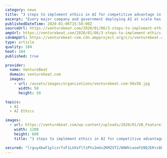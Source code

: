 ```yaml
---
category: news
title: "3 steps to implement ethics in AI for competitive advantage in 2020"
excerpt: "Every major company and government deploying AI at scale has publicly declared some form of statement on ethics in AI and articulated a set of guiding principles. In fact, Harvard’s Berkman Center for Internet & Society has launched a project to catalog all of these statements. While statements of ethics in AI are public, how ethics in AI ..."
publishedDateTime: 2020-01-06T15:50:00Z
sourceUrl: https://venturebeat.com/2020/01/06/3-steps-to-implement-ethics-in-ai-for-competitive-advantage-in-2020/
ampUrl: https://venturebeat.com/2020/01/06/3-steps-to-implement-ethics-in-ai-for-competitive-advantage-in-2020/amp/
cdnAmpUrl: https://venturebeat-com.cdn.ampproject.org/c/s/venturebeat.com/2020/01/06/3-steps-to-implement-ethics-in-ai-for-competitive-advantage-in-2020/amp/
type: article
quality: 104
heat: 104
published: true

provider:
  name: VentureBeat
  domain: venturebeat.com
  images:
    - url: /assets/images/organizations/venturebeat.com-50x50.jpg
      width: 50
      height: 50

topics:
  - AI
  - AI Ethics

images:
  - url: https://venturebeat.com/wp-content/uploads/2020/01/VB_FeatureImage_1200x600.png?fit=1200%2C600&strip=all
    width: 1200
    height: 600
    title: "3 steps to implement ethics in AI for competitive advantage in 2020"

secured: "lrguy4kwF1plcxrfxF1LUVaflfzPYu1mUvZKMZ5T2/N0WVcaoeFU9QJER+z8LN4yw+c/gvSphVXxQziOI7O6AmOoYoXEAuEtcrxqXeKLBMtZx6wCKry06K6qAQZ8E3/pPXXSpVHGdir0GHSb29+0oR1D+wECVhloIhEn/tTg56AOXp6AN7n6UU7EbU7JVWqrHyShGa6eP8utIvDT2Ne9sRZ0tAtK775WZphcX1y7G5Z352//ofxtDKXl9gIMcz3O93RNJg13k1E8FzN/PL7Pu5m5Axvv+7QL/fB4oOZlLcOALM5dm8ACoS4FWJP+m24p9df+vCESfIifJ3iLvrfszKb5t7Vt+0A7YVbPeUyc1cdqXjldDNYNLOwKZ9lJLItjhWC576neFH8bdnSiKpJAg5cXnsmJIwqK1fXQPeugFawKXVLBaUFa/zFnuiqI2Oym7qHU4kmTKnSWce1zE1JCKg==;rKqvb7O4uIOSEUEI+pP2vA=="
---
```


